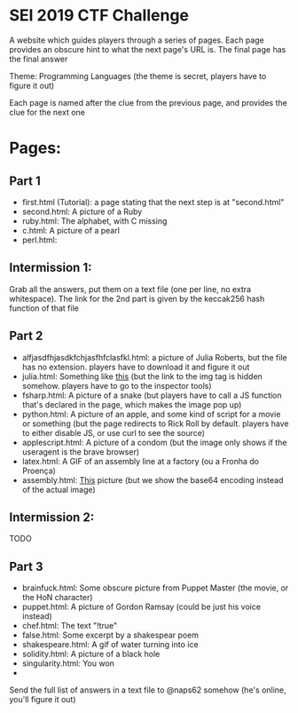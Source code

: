# SEI 2019 CTF Challenge

A website which guides players through a series of pages. Each page provides an obscure hint to what the next page's URL is. The final page has the final answer

Theme: Programming Languages (the theme is secret, players have to figure it out)

Each page is named after the clue from the previous page, and provides the clue for the next one

# Pages:

## Part 1

- first.html (Tutorial): a page stating that the next step is at "second.html"
- second.html: A picture of a Ruby
- ruby.html: The alphabet, with C missing
- c.html: A picture of a pearl
- perl.html:

## Intermission 1:

Grab all the answers, put them on a text file (one per line, no extra whitespace). The link for the 2nd part is given by the keccak256 hash function of that file

## Part 2

- alfjasdfhjasdkfchjasfhfclasfkl.html: a picture of Julia Roberts, but the file has no extension. players have to download it and figure it out
- julia.html: Something like [this](https://www.uberchord.com/wp-content/uploads/2016/11/AdobeStock_98163991-1024x682.jpeg) (but the link to the img tag is hidden somehow. players have to go to the inspector tools)
- fsharp.html: A picture of a snake (but players have to call a JS function that's declared in the page, which makes the image pop up)
- python.html: A picture of an apple, and some kind of script for a movie or something (but the page redirects to Rick Roll by default. players have to either disable JS, or use curl to see the source)
- applescript.html: A picture of a condom (but the image only shows if the useragent is the brave browser)
- latex.html: A GIF of an assembly line at a factory (ou a Fronha do Proença)
- assembly.html: [This](https://as2.ftcdn.net/jpg/00/52/32/83/500_F_52328328_G8EfhNeW1h4fXLNnYccCUWjKG16EUopb.jpg) picture (but we show the base64 encoding instead of the actual image)

## Intermission 2:

TODO

## Part 3

- brainfuck.html: Some obscure picture from Puppet Master (the movie, or the HoN character)
- puppet.html: A picture of Gordon Ramsay (could be just his voice instead)
- chef.html: The text "!true"
- false.html: Some excerpt by a shakespear poem
- shakespeare.html: A gif of water turning into ice
- solidity.html: A picture of a black hole
- singularity.html: You won
- 

Send the full list of answers in a text file to @naps62 somehow (he's online, you'll figure it out)
